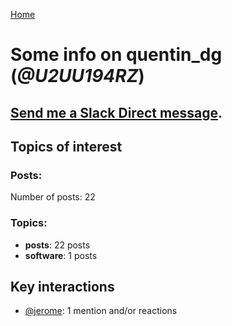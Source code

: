 [Home](https://kelu124.github.io/echommunity/)

# Some info on __quentin_dg__ (_@U2UU194RZ_)


## [Send me a Slack Direct message](https://echopen.slack.com/messages/@quentin_dg/).

## Topics of interest

### Posts: 

Number of posts: 22

### Topics:

* __posts__: 22 posts
* __software__: 1 posts

## Key interactions 

* [@jerome](./U07UEJC2H.md): 1 mention and/or reactions

